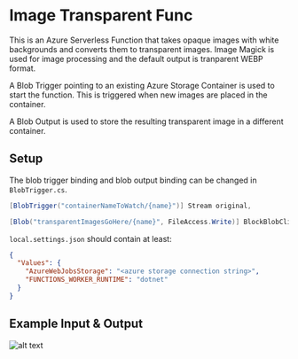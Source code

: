 # Image Transparent Func

This is an Azure Serverless Function that takes opaque images with white backgrounds and converts them to transparent images. Image Magick is used for image processing and the default output is tranparent WEBP format.

A Blob Trigger pointing to an existing Azure Storage Container is used to start the function. This is triggered when new images are placed in the container.

A Blob Output is used to store the resulting transparent image in a different container.

## Setup

The blob trigger binding and blob output binding can be changed in `BlobTrigger.cs`.

```c#
[BlobTrigger("containerNameToWatch/{name}")] Stream original,

[Blob("transparentImagesGoHere/{name}", FileAccess.Write)] BlockBlobClient outClient,
```

`local.settings.json` should contain at least:

```json
{
  "Values": {
    "AzureWebJobsStorage": "<azure storage connection string>",
    "FUNCTIONS_WORKER_RUNTIME": "dotnet"
  }
}
```

## Example Input & Output

![alt text](https://github.com/Jason-nzd/ImageTransparentFunc/blob/master/images/image-comparison.jpg?raw=true "Image Comparison")
